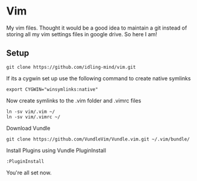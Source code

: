 # Vim
My vim files. Thought it would be a good idea to maintain a git instead of storing all my vim settings files in google drive. So here I am!
## Setup
```
git clone https://github.com/idling-mind/vim.git
```
If its a cygwin set up use the following command to create native symlinks
```
export CYGWIN="winsymlinks:native"
```
Now create symlinks to the .vim folder and .vimrc files
```
ln -sv vim/.vim ~/
ln -sv vim/.vimrc ~/
```
Download Vundle
```
git clone https://github.com/VundleVim/Vundle.vim.git ~/.vim/bundle/
```
Install Plugins using Vundle PluginInstall
```
:PluginInstall
```
You're all set now.
